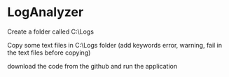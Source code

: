 # LogAnalyzer

Create a folder called C:\Logs

Copy some text files in  C:\Logs folder (add keywords error, warning, fail in the text files before copying)

download the code from the github and run the application
